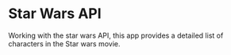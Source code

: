 # Star Wars API

Working with the star wars API, this app provides a detailed list of characters in the Star wars movie.
